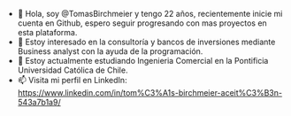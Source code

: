 - 👋 Hola, soy @TomasBirchmeier y tengo 22 años, recientemente inicie mi cuenta en Github, espero seguir progresando con mas proyectos en esta plataforma.
- 👀 Estoy interesado en la consultoría y bancos de inversiones mediante Business analyst con la ayuda de la programación.
- 🌱 Estoy actualmente estudiando Ingenieria Comercial en la Pontificia Universidad Católica de Chile.
- 📫 Visita mi perfil en LinkedIn: https://www.linkedin.com/in/tom%C3%A1s-birchmeier-aceit%C3%B3n-543a7b1a9/
<!---
TomasBirchmeier/TomasBirchmeier is a ✨ special ✨ repository because its `README.md` (this file) appears on your GitHub profile.
You can click the Preview link to take a look at your changes.
--->
